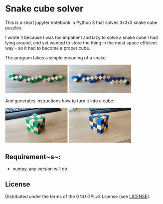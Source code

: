 # Snake cube solver

This is a short jupyter notebook in Python 3 that solves 3x3x3 snake cube puzzles.

I wrote it because I was too impatient and lazy to solve a snake cube I had lying around, and yet wanted to store the thing in the most space efficient way - so it had to become a proper cube.

The program takes a simple encoding of a snake:

<img src="./images/green_snake.jpg" alt="drawing" title="Green Snake" width="200"/> <img src="./images/blue_snake.jpg" alt="drawing" title="Blue Snake" width="200"/>

And generates instructions how to turn it into a cube:

<img src="./images/green_cube.jpg" alt="drawing" title="Green Snake" width="200"/> <img src="./images/blue_cube.jpg" alt="drawing" title="Blue Snake" width="200"/>

## Requirement~s~:
- numpy, any version will do

## License

Distributed under the terms of the GNU GPLv3 License (see [LICENSE](LICENSE)).
